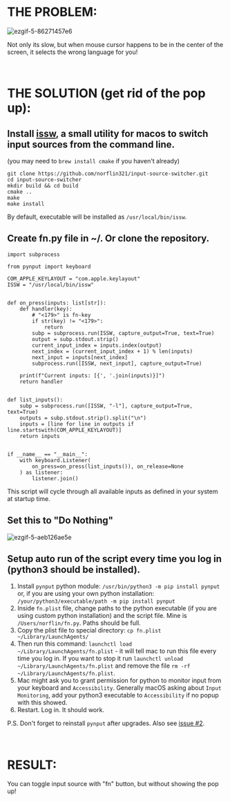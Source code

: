 # THE PROBLEM:
![ezgif-5-86271457e6](https://user-images.githubusercontent.com/33498670/167284292-2fe06593-0e47-4c7e-8086-8abd2237466c.gif)

Not only its slow, but when mouse cursor happens to be in the center of the screen, it selects the wrong language for you!

&nbsp;&nbsp;&nbsp;&nbsp;&nbsp;&nbsp;
# THE SOLUTION (get rid of the pop up):

Install [issw](https://github.com/vovkasm/input-source-switcher), a small utility for macos to switch input sources from the command line.
------------
(you may need to `brew install cmake` if you haven't already)

    git clone https://github.com/norflin321/input-source-switcher.git
    cd input-source-switcher
    mkdir build && cd build
    cmake ..
    make
    make install

By default, executable will be installed as `/usr/local/bin/issw`.

Create fn.py file in ~/. Or clone the repository. 
------------

    import subprocess
    
    from pynput import keyboard
    
    COM_APPLE_KEYLAYOUT = "com.apple.keylayout"
    ISSW = "/usr/local/bin/issw"
    
    
    def on_press(inputs: list[str]):
        def handler(key):
            # "<179>" is fn-key
            if str(key) != "<179>":
                return
            subp = subprocess.run(ISSW, capture_output=True, text=True)
            output = subp.stdout.strip()
            current_input_index = inputs.index(output)
            next_index = (current_input_index + 1) % len(inputs)
            next_input = inputs[next_index]
            subprocess.run([ISSW, next_input], capture_output=True)
    
        print(f"Current inputs: [{', '.join(inputs)}]")
        return handler
    
    
    def list_inputs():
        subp = subprocess.run([ISSW, "-l"], capture_output=True, text=True)
        outputs = subp.stdout.strip().split("\n")
        inputs = [line for line in outputs if line.startswith(COM_APPLE_KEYLAYOUT)]
        return inputs
    
    
    if __name__ == "__main__":
        with keyboard.Listener(
            on_press=on_press(list_inputs()), on_release=None
        ) as listener:
            listener.join()
This script will cycle through all available inputs as defined in your system at startup time.<br>

Set this to "Do Nothing"
------------
![ezgif-5-aeb126ae5e](https://user-images.githubusercontent.com/33498670/167285047-18f7a509-b56d-4f1f-896a-963c034947dc.jpeg)

Setup auto run of the script every time you log in (python3 should be installed).
------------
1. Install `pynput` python module:
    `/usr/bin/python3 -m pip install pynput`
or, if you are using your own python installation:
    `/your/python3/executable/path -m pip install pynput`
2. Inside `fn.plist` file, change paths to the python executable (if you are using custom python installation) and the script file. Mine is `/Users/norflin/fn.py`. Paths should be full.
3. Copy the plist file to special directory: `cp fn.plist ~/Library/LaunchAgents/`
4. Then run this command: `launchctl load ~/Library/LaunchAgents/fn.plist` - it will tell mac to run this file every time you log in. If you want to stop it run `launchctl unload ~/Library/LaunchAgents/fn.plist` and remove the file `rm -rf ~/Library/LaunchAgents/fn.plist`.
5. Mac might ask you to grant permission for python to monitor input from your keyboard and `Accessibility`. Generally macOS asking about `Input Monitoring`, add your python3 executable to `Accessibility` if no popup with this showed.
6. Restart. Log in. It should work.

P.S. Don't forget to reinstall `pynput` after upgrades. Also see [issue #2](https://github.com/norflin321/fn-lang-switcher/issues/2).

&nbsp;&nbsp;&nbsp;&nbsp;&nbsp;&nbsp;
# RESULT:
You can toggle input source with "fn" button, but without showing the pop up!

